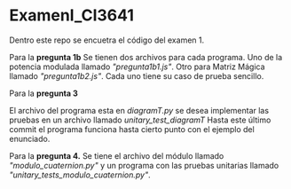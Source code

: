# ExamenI_CI3641
Dentro este repo se encuetra el código del examen 1.

Para la **pregunta 1b** 
Se tienen dos archivos para cada programa. 
Uno de la potencia modulada llamado *"pregunta1b1.js"*. 
Otro para Matriz Mágica llamado *"pregunta1b2.js"*. 
Cada uno tiene su caso de prueba sencillo.

Para la **pregunta 3**

El archivo del programa esta en *diagramT.py* se desea implementar las pruebas en un archivo llamado *unitary_test_diagramT*
Hasta este último commit el programa funciona hasta cierto punto con el ejemplo del enunciado.

Para la **pregunta 4.** 
Se tiene el archivo del módulo llamado *"modulo_cuaternion.py"*
y un programa con las pruebas unitarias llamado *"unitary_tests_modulo_cuaternion.py"*.

